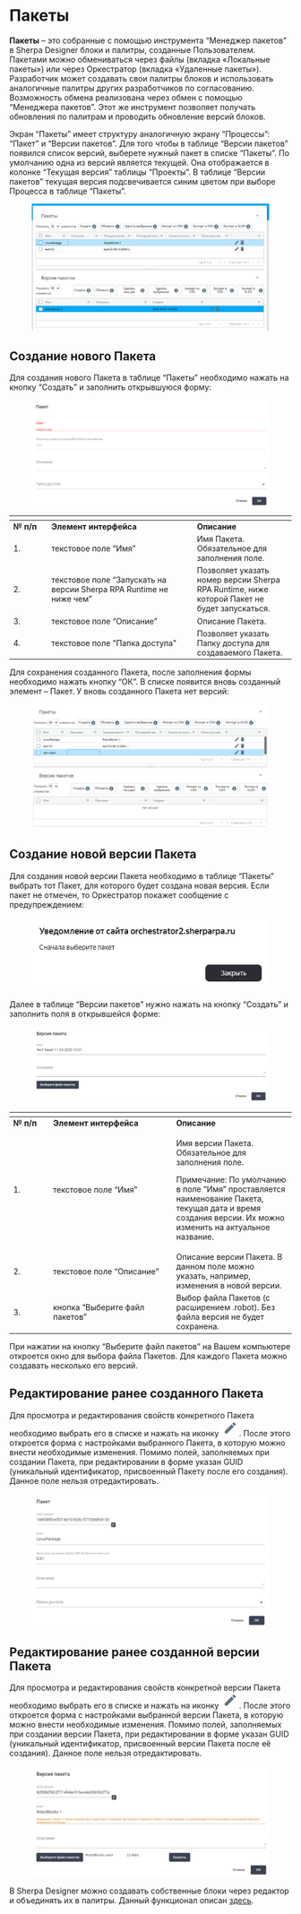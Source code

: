# Пакеты

**Пакеты** – это собранные с помощью инструмента “Менеджер пакетов” в Sherpa Designer блоки и палитры, созданные Пользователем. Пакетами можно обмениваться через файлы (вкладка «Локальные пакеты») или через Оркестратор (вкладка «Удаленные пакеты»). Разработчик может создавать свои палитры блоков и использовать аналогичные палитры других разработчиков по согласованию. Возможность обмена реализована через обмен с помощью “Менеджера пакетов”. Этот же инструмент позволяет получать обновления по палитрам и проводить обновление версий блоков.

Экран “Пакеты” имеет структуру аналогичную экрану “Процессы”: “Пакет” и “Версии пакетов”. Для того чтобы в таблице “Версии пакетов” появился список версий, выберете нужный пакет в списке “Пакеты”. По умолчанию одна из версий является текущей. Она отображается в колонке “Текущая версия” таблицы “Проекты”. В таблице “Версии пакетов” текущая версия подсвечивается синим цветом при выборе Процесса в таблице “Пакеты”.

<figure><img src="../../../.gitbook/assets/изображение (7) (1) (1) (1) (1) (1) (1).png" alt=""><figcaption></figcaption></figure>

## **Создание нового Пакета**

Для создания нового Пакета в таблице “Пакеты” необходимо нажать на кнопку “Создать” и заполнить открывшуюся форму:

<figure><img src="../../../.gitbook/assets/изображение (1) (1) (1) (1) (1) (1) (1) (1) (1) (1) (1) (1) (1) (1) (1) (1) (1) (1) (1) (1) (1) (1) (1) (1).png" alt=""><figcaption></figcaption></figure>

<table data-header-hidden><thead><tr><th width="54"></th><th width="246"></th><th></th></tr></thead><tbody><tr><td><strong>№ п/п</strong></td><td><strong>Элемент интерфейса</strong></td><td><strong>Описание</strong> </td></tr><tr><td>1.</td><td>текстовое поле “Имя”</td><td>Имя Пакета. Обязательное для заполнения поле.</td></tr><tr><td>2.</td><td>текстовое поле “Запускать на версии Sherpa RPA Runtime не ниже чем”</td><td>Позволяет указать номер версии Sherpa RPA Runtime, ниже которой Пакет не будет запускаться.</td></tr><tr><td>3.</td><td>текстовое поле “Описание”</td><td>Описание Пакета.</td></tr><tr><td>4.</td><td>текстовое поле "Папка доступа"</td><td>Позволяет указать Папку доступа для создаваемого Пакета.</td></tr></tbody></table>

Для сохранения созданного Пакета, после заполнения формы необходимо нажать кнопку “ОК”. В списке появится вновь созданный элемент – Пакет. У вновь созданного Пакета нет версий:

<figure><img src="../../../.gitbook/assets/изображение (2) (1) (1) (1) (1) (1) (1) (1) (1) (1) (1) (1) (1) (1) (1) (1) (1) (1) (1) (1).png" alt=""><figcaption></figcaption></figure>

## **Создание новой версии Пакета**

Для создания новой версии Пакета необходимо в таблице “Пакеты” выбрать тот Пакет, для которого будет создана новая версия. Если пакет не отмечен, то Оркестратор покажет сообщение с предупреждением:

<figure><img src="../../../.gitbook/assets/изображение (3) (1) (1) (1) (1) (1) (1) (1) (1) (1) (1) (1) (1) (1) (1) (1) (1).png" alt=""><figcaption></figcaption></figure>

Далее в таблице “Версии пакетов” нужно нажать на кнопку “Создать” и заполнить поля в открывшейся форме:

<figure><img src="../../../.gitbook/assets/изображение (4) (1) (1) (1) (1) (1) (1) (1) (1) (1) (1) (1).png" alt=""><figcaption></figcaption></figure>

<table data-header-hidden><thead><tr><th width="57"></th><th width="206"></th><th></th></tr></thead><tbody><tr><td><strong>№ п/п</strong></td><td><strong>Элемент интерфейса</strong></td><td><strong>Описание</strong> </td></tr><tr><td>1.</td><td>текстовое поле “Имя”</td><td><p>Имя версии Пакета. Обязательное для заполнения поле.</p><p>Примечание: По умолчанию в поле “Имя” проставляется наименование Пакета, текущая дата и время создания версии. Их можно изменить на актуальное название.</p></td></tr><tr><td>2.</td><td>текстовое поле “Описание”</td><td>Описание версии Пакета. В данном поле можно указать, например, изменения в новой версии.</td></tr><tr><td>3.</td><td>кнопка “Выберите файл пакетов”</td><td>Выбор файла Пакетов (с расширением .robot). Без файла версия не будет сохранена.</td></tr></tbody></table>

При нажатии на кнопку “Выберите файл пакетов” на Вашем компьютере откроется окно для выбора файла Пакетов. Для каждого Пакета можно создавать несколько его версий.

## **Редактирование ранее созданного Пакета**

Для просмотра и редактирования свойств конкретного Пакета необходимо выбрать его в списке и нажать на иконку ![](<../../../.gitbook/assets/изображение (5) (1) (1) (1) (1) (1) (1) (1) (1) (1).png>). После этого откроется форма с настройками выбранного Пакета, в которую можно внести необходимые изменения. Помимо полей, заполняемых при создании Пакета, при редактировании в форме указан GUID (уникальный идентификатор, присвоенный Пакету после его создания). Данное поле нельзя отредактировать.

<figure><img src="../../../.gitbook/assets/изображение (7) (1) (1) (1) (1) (1) (1) (1).png" alt=""><figcaption></figcaption></figure>

## **Редактирование ранее созданной версии Пакета**

Для просмотра и редактирования свойств конкретной версии Пакета необходимо выбрать его в списке и нажать на иконку ![](<../../../.gitbook/assets/2025-04-17_22-35-51 (1) (1) (1).png>). После этого откроется форма с настройками выбранной версии Пакета, в которую можно внести необходимые изменения. Помимо полей, заполняемых при создании версии Пакета, при редактировании в форме указан GUID (уникальный идентификатор, присвоенный  версии Пакета после её создания). Данное поле нельзя отредактировать.

<figure><img src="../../../.gitbook/assets/изображение (6) (1) (1) (1) (1) (1) (1) (1).png" alt=""><figcaption></figcaption></figure>

В Sherpa Designer можно создавать собственные блоки через редактор и объединять их в палитры. Данный функционал описан [здесь](../../../sherpa-designer/rabota-v-sherpa-designer/glavnaya-panel/bloki/redaktor-blokov.md).
